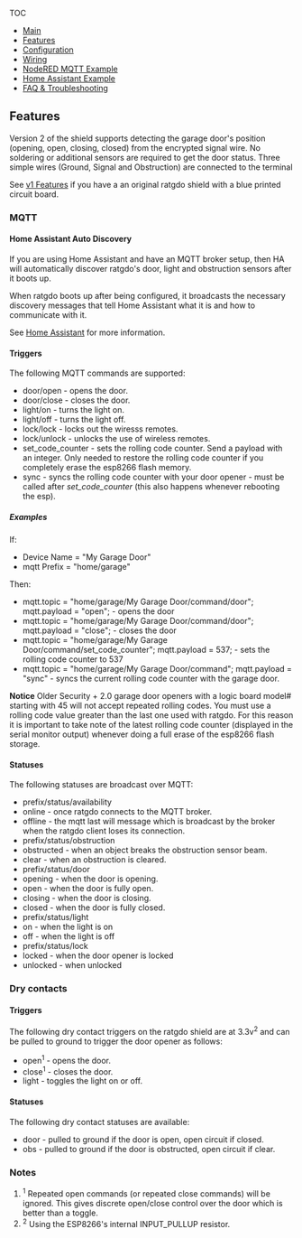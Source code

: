 TOC
* [Main](index.md)
* [Features](01_features.md)
* [Configuration](02_configuration.md)
* [Wiring](03_wiring.md)
* [NodeRED MQTT Example](04_nodered_example.md)
* [Home Assistant Example](05_homeassistant_example.md)
* [FAQ & Troubleshooting](09_faq.md)

## Features
Version 2 of the shield supports detecting the garage door's position (opening, open, closing, closed) from the encrypted signal wire. No soldering or additional sensors are required to get the door status. Three simple wires (Ground, Signal and Obstruction) are connected to the terminal 

See [v1 Features](01_features_v1.md) if you have a an original ratgdo shield with a blue printed circuit board.

### MQTT

#### Home Assistant Auto Discovery
If you are using Home Assistant and have an MQTT broker setup, then HA will automatically discover ratgdo's door, light and obstruction sensors after it boots up.

When ratgdo boots up after being configured, it broadcasts the necessary discovery messages that tell Home Assistant what it is and how to communicate with it.

See [Home Assistant](05_homeassistant_example.md) for more information.

#### Triggers
The following MQTT commands are supported:

* door/open - opens the door.
* door/close - closes the door.
* light/on - turns the light on.
* light/off - turns the light off.
* lock/lock - locks out the wiresss remotes.
* lock/unlock - unlocks the use of wireless remotes.
* set_code_counter - sets the rolling code counter. Send a payload with an integer. Only needed to restore the rolling code counter if you completely erase the esp8266 flash memory.
* sync - syncs the rolling code counter with your door opener - must be called after <em>set_code_counter</em> (this also happens whenever rebooting the esp).

##### Examples

If:

* Device Name = "My Garage Door"
* mqtt Prefix = "home/garage"

Then:

* mqtt.topic = "home/garage/My Garage Door/command/door"; mqtt.payload = "open"; - opens the door
* mqtt.topic = "home/garage/My Garage Door/command/door"; mqtt.payload = "close"; - closes the door
* mqtt.topic = "home/garage/My Garage Door/command/set_code_counter"; mqtt.payload = 537; - sets the rolling code counter to 537
* mqtt.topic = "home/garage/My Garage Door/command"; mqtt.payload = "sync" - syncs the current rolling code counter with the garage door. 

<strong>Notice</strong> Older Security + 2.0 garage door openers with a logic board model# starting with 45 will not accept repeated rolling codes. You must use a rolling code value greater than the last one used with ratgdo. For this reason it is important to take note of the latest rolling code counter (displayed in the serial monitor output) whenever doing a full erase of the esp8266 flash storage.

#### Statuses
The following statuses are broadcast over MQTT:

* prefix/status/availability
 * online - once ratgdo connects to the MQTT broker.
 * offline - the mqtt last will message which is broadcast by the broker when the ratgdo client loses its connection.
* prefix/status/obstruction
 * obstructed - when an object breaks the obstruction sensor beam.
 * clear - when an obstruction is cleared.
* prefix/status/door
 * opening - when the door is opening.
 * open - when the door is fully open.
 * closing - when the door is closing.
 * closed - when the door is fully closed.
* prefix/status/light
 * on - when the light is on
 * off - when the light is off
* prefix/status/lock
 * locked - when the door opener is locked
 * unlocked - when unlocked

### Dry contacts

#### Triggers
The following dry contact triggers on the ratgdo shield are at 3.3v<sup>2</sup> and can be pulled to ground to trigger the door opener as follows:

* open<sup>1</sup> - opens the door.
* close<sup>1</sup> - closes the door.
* light - toggles the light on or off.

#### Statuses
The following dry contact statuses are available:

* door - pulled to ground if the door is open, open circuit if closed.
* obs - pulled to ground if the door is obstructed, open circuit if clear.


### Notes
1. <sup>1</sup> Repeated open commands (or repeated close commands) will be ignored. This gives discrete open/close control over the door which is better than a toggle.
1. <sup>2</sup> Using the ESP8266's internal INPUT_PULLUP resistor.